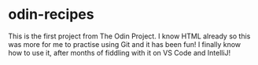 # odin-recipes

This is the first project from The Odin Project. I know HTML already so this was more for me to practise using Git and it has been fun! I finally know how to use it, after months of fiddling with it on VS Code and IntelliJ!